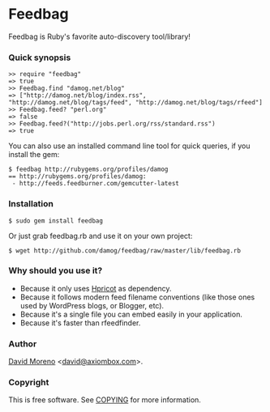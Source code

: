 Feedbag
=======

Feedbag is Ruby's favorite auto-discovery tool/library!

### Quick synopsis

	>> require "feedbag"
 	=> true
 	>> Feedbag.find "damog.net/blog"
    => ["http://damog.net/blog/index.rss", "http://damog.net/blog/tags/feed", "http://damog.net/blog/tags/rfeed"]
    >> Feedbag.feed? "perl.org"
    => false
	>> Feedbag.feed?("http://jobs.perl.org/rss/standard.rss")
    => true

You can also use an installed command line tool for quick queries, if you install the gem:

    $ feedbag http://rubygems.org/profiles/damog
    == http://rubygems.org/profiles/damog:
     - http://feeds.feedburner.com/gemcutter-latest


### Installation

	$ sudo gem install feedbag

Or just grab feedbag.rb and use it on your own project:

	$ wget http://github.com/damog/feedbag/raw/master/lib/feedbag.rb

### Why should you use it?

- Because it only uses [Hpricot](https://code.whytheluckystiff.net/hpricot/) as dependency.
- Because it follows modern feed filename conventions (like those ones used by WordPress blogs, or Blogger, etc).
- Because it's a single file you can embed easily in your application.
- Because it's faster than rfeedfinder.

### Author

[David Moreno](http://damog.net/) <[david@axiombox.com](mailto:david@axiombox.com)>.

### Copyright

This is free software. See [COPYING](http://github.com/damog/feedbag/master/COPYING) for more information.

